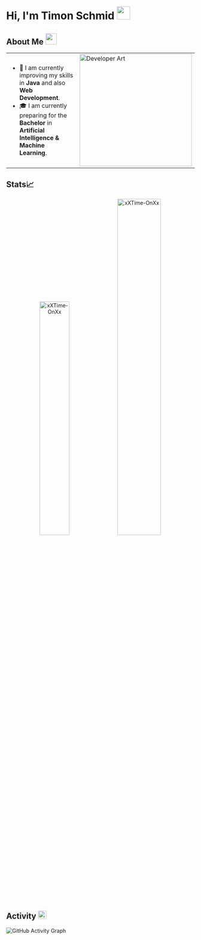 # Hi, I'm Timon Schmid <img src="https://github.com/TheDudeThatCode/TheDudeThatCode/blob/master/Assets/Hi.gif" width="35px">

## About Me <img src="https://github.com/TheDudeThatCode/TheDudeThatCode/blob/master/Assets/Developer.gif" width="30px">
<table>
  <tr>
    <td valign="center">
      <ul>
        <li>🎯 I am currently improving my skills in <strong>Java</strong> and also <strong>Web Development</strong>.</li>
        <li>🎓 I am currently preparing for the <strong>Bachelor</strong> in <strong>Artificial Intelligence & Machine Learning</strong>.</li>
      </ul>
    </td>
    <td>
      <img src="https://w0.peakpx.com/wallpaper/830/599/HD-wallpaper-world-at-night-2020-shellz-art-badass-black-blue-city-code-cool-cyber-cyberpunk-fiction-game-gamer-geek-glow-hack-hacker-headphones-lights-navy-neon-nerd-new-year-programmer-sci.jpg" width="300" alt="Developer Art"/>
    </td>
  </tr>
</table>

## Stats📈
<p align="center">
  <img width="40%" src="https://github-readme-stats.vercel.app/api/top-langs?username=xXTime-OnXx&show_icons=true&theme=dracula&title_color=ff8000&text_color=ffffff&bg_color=30363D&locale=en&layout=compact&hide_border=true" alt="xXTime-OnXx" /> 
  <img width="48%" src="https://github-readme-stats.vercel.app/api?username=xXTime-OnXx&show_icons=true&theme=dracula&title_color=ff8000&text_color=ffffff&bg_color=30363D&locale=en&hide_border=true" alt="xXTime-OnXx" />
</p>

## Activity <img src="https://github.com/TheDudeThatCode/TheDudeThatCode/blob/master/Assets/Earth.gif" width="22px">
![GitHub Activity Graph](https://activity-graph.herokuapp.com/graph?username=xXTime-OnXx&theme=dracula&hide_border=true)
